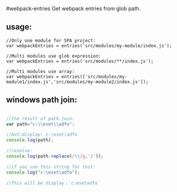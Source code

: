 #webpack-entries
Get webpack entries from glob path.


## usage:
```javascript:
//Only one module for SPA project:
var webpackEntries = entries('src/modules/my-module/index.js');

//Multi modules use glob expression:
var webpackEntries = entries('src/modules/**/index.js');

//Multi modules use array:
var webpackEntries = entries(['src/modules/my-module1/index.js','src/modules/my-module2/index.js']);
```

## windows path join:
```javascript

//the result of path.join:
var path="c:\\eset\\adfo";

//but:display: c:\eset\adfo
console.log(path);

//resolve:
console.log(path.replace(/\\/g,'/'));

//if you use this string for test:
console.log("c:\eset\adfo");

//This will be display：`c:esetadfo`
```
